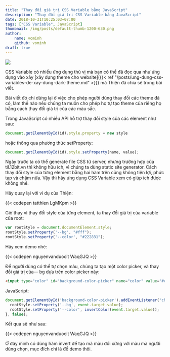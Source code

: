 ```yaml
---
title: "Thay đổi giá trị CSS Variable bằng JavaScript"
description: "Thay đổi giá trị CSS Variable bằng JavaScript"
date: 2018-10-31T10:25:03+07:00
tags: ["CSS Variable", JavaScript]
thumbnail: /img/posts/default-thumb-1200-630.png
author:
    name: vominh
    github: vominh
draft: true
---
```


![](https://cdn-images-1.medium.com/max/2000/1*Sgkp2XjaIpdrcWnU-WlWVw.png)

CSS Variable có nhiều ứng dụng thú vị mà bạn có thể đã đọc qua như ứng dụng vào xây [xây dựng theme cho website]({{< ref "/posts/ung-dung-css-variables-de-xay-dung-dark-theme.md" >}}) mà Thiện đã chia sẽ trong bài viết.

Bài viết đó chỉ dừng lại ở việc cho phép người dùng thay đổi các theme đã có, làm thế nào nếu chúng ta muốn cho phép họ tự tạo theme của riêng họ bằng cách thay đổi giá trị của các màu sắc.

Trong JavaScript có nhiều API hỗ trợ thay đổi style của các element như sau:

```javascript
document.getElementById(id).style.property = new style
```

hoặc thông qua phương thức setProperty:

```javascript
document.getElementById(id).style.setProperty(name, value);
```

Ngày trước ta có thể generate file CSS từ server, nhưng trường hợp của til.12bit.vn thì không hữu ích, vì chúng ta dùng static site generator. Cách thay đổi style của từng element bằng hai hàm trên cũng không tiện lợi, phức tạp và chậm nữa. Vậy thì hãy ứng dụng CSS Variable xem có giúp ích được không nhé.

Hãy quay lại với ví dụ của Thiện:

{{< codepen tatthien LgMKpm >}}

Giờ thay vì thay đổi style của từng element, ta thay đổi giá trị của variable của root:

```javascript
var rootStyle = document.documentElement.style;
rootStyle.setProperty('--bg', "#fff");
rootStyle.setProperty('--color', "#222831");
```

Hãy xem demo nhé:

{{< codepen nguyenvanduocit WaqGJQ >}}

Để người dùng có thể tự chọn màu, chúng ta tạo một color picker, và thay đổi giá trị của— bg dựa trên color picker này:

```html
<input type="color" id="background-color-picker" name="color" value="#e66465" />
```

JavaScript:

```javascript
document.getElementById('background-color-picker').addEventListener("change",(event) => {
  rootStyle.setProperty('--bg', event.target.value);
  rootStyle.setProperty('--color', invertColor(event.target.value));
}, false);
```

Kết quả sẽ như sau:

{{< codepen nguyenvanduocit WaqGJQ >}}

Ở đây mình có dùng hàm invert để tạo mã màu đối xứng với màu mà người dùng chọn, mục đích chỉ là để demo thôi.
